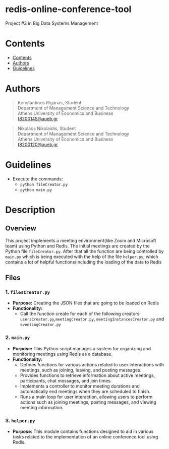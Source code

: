 # redis-online-conference-tool
Project #3 in Big Data Systems Management

# Contents
- [Contents](#contents)
- [Authors](#authors)
- [Guidelines](#guidelines)

# Authors<a class="anchor" id="Authors"></a>
> Konstantinos Riganas, Student<br />
> Department of Management Science and Technology <br />
> Athens University of Economics and Business <br />
> t8200145@aueb.gr

> Nikolaos Nikolaidis, Student<br />
> Department of Management Science and Technology <br />
> Athens University of Economics and Business <br />
> t8200120@aueb.gr

# Guidelines<a class="anchor" id="Guidelines"></a>
- Execute the commands:
  * `python fileCreator.py`
  * `python main.py`

# Description <a class="anchor" id="Description"></a>
## Overview <a class="anchor" id="Overview"></a>
This project implements a meeting environment(like Zoom and Microsoft team) using Python and Redis. The initial meetings are created by the Python file `fileCreator.py`. After that all the function are being controlled by `main.py` which is being executed with the help of the file `helper.py`, which contains a lot of helpful functions(including the loading of the data to Redis

## Files <a class="anchor" id="Files"></a>

### 1. `filesCreator.py`
- **Purpose:** Creating the JSON files that are going to be loaded on Redis
- **Functionality:** 
  - Call the function create for each of the following creators: `usersCreator.py`,`meetingCreator.py`, `meetingInstancesCreator.py` and `eventLogCreator.py`

### 2. `main.py`
- **Purpose:** This Python script manages a system for organizing and monitoring meetings using Redis as a database.
- **Functionality:**
  - Defines functions for various actions related to user interactions with meetings, such as joining, leaving, and posting messages.
  - Provides functions to retrieve information about active meetings, participants, chat messages, and join times.
  - Implements a controller to monitor meeting durations and automatically end meetings when they are scheduled to finish.
  - Runs a main loop for user interaction, allowing users to perform actions such as joining meetings, posting messages, and viewing meeting information.

### 3. `helper.py`
- **Purpose:** This module contains functions designed to aid in various tasks related to the implementation of an online conference tool using Redis.